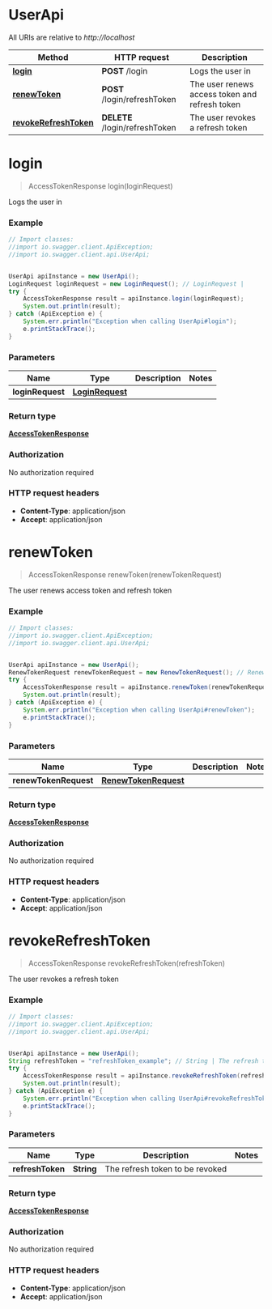 # UserApi

All URIs are relative to *http://localhost*

Method | HTTP request | Description
------------- | ------------- | -------------
[**login**](UserApi.md#login) | **POST** /login | Logs the user in
[**renewToken**](UserApi.md#renewToken) | **POST** /login/refreshToken | The user renews access token and refresh token
[**revokeRefreshToken**](UserApi.md#revokeRefreshToken) | **DELETE** /login/refreshToken | The user revokes a refresh token


<a name="login"></a>
# **login**
> AccessTokenResponse login(loginRequest)

Logs the user in

### Example
```java
// Import classes:
//import io.swagger.client.ApiException;
//import io.swagger.client.api.UserApi;


UserApi apiInstance = new UserApi();
LoginRequest loginRequest = new LoginRequest(); // LoginRequest | 
try {
    AccessTokenResponse result = apiInstance.login(loginRequest);
    System.out.println(result);
} catch (ApiException e) {
    System.err.println("Exception when calling UserApi#login");
    e.printStackTrace();
}
```

### Parameters

Name | Type | Description  | Notes
------------- | ------------- | ------------- | -------------
 **loginRequest** | [**LoginRequest**](LoginRequest.md)|  |

### Return type

[**AccessTokenResponse**](AccessTokenResponse.md)

### Authorization

No authorization required

### HTTP request headers

 - **Content-Type**: application/json
 - **Accept**: application/json

<a name="renewToken"></a>
# **renewToken**
> AccessTokenResponse renewToken(renewTokenRequest)

The user renews access token and refresh token

### Example
```java
// Import classes:
//import io.swagger.client.ApiException;
//import io.swagger.client.api.UserApi;


UserApi apiInstance = new UserApi();
RenewTokenRequest renewTokenRequest = new RenewTokenRequest(); // RenewTokenRequest | 
try {
    AccessTokenResponse result = apiInstance.renewToken(renewTokenRequest);
    System.out.println(result);
} catch (ApiException e) {
    System.err.println("Exception when calling UserApi#renewToken");
    e.printStackTrace();
}
```

### Parameters

Name | Type | Description  | Notes
------------- | ------------- | ------------- | -------------
 **renewTokenRequest** | [**RenewTokenRequest**](RenewTokenRequest.md)|  |

### Return type

[**AccessTokenResponse**](AccessTokenResponse.md)

### Authorization

No authorization required

### HTTP request headers

 - **Content-Type**: application/json
 - **Accept**: application/json

<a name="revokeRefreshToken"></a>
# **revokeRefreshToken**
> AccessTokenResponse revokeRefreshToken(refreshToken)

The user revokes a refresh token

### Example
```java
// Import classes:
//import io.swagger.client.ApiException;
//import io.swagger.client.api.UserApi;


UserApi apiInstance = new UserApi();
String refreshToken = "refreshToken_example"; // String | The refresh token to be revoked
try {
    AccessTokenResponse result = apiInstance.revokeRefreshToken(refreshToken);
    System.out.println(result);
} catch (ApiException e) {
    System.err.println("Exception when calling UserApi#revokeRefreshToken");
    e.printStackTrace();
}
```

### Parameters

Name | Type | Description  | Notes
------------- | ------------- | ------------- | -------------
 **refreshToken** | **String**| The refresh token to be revoked |

### Return type

[**AccessTokenResponse**](AccessTokenResponse.md)

### Authorization

No authorization required

### HTTP request headers

 - **Content-Type**: application/json
 - **Accept**: application/json

